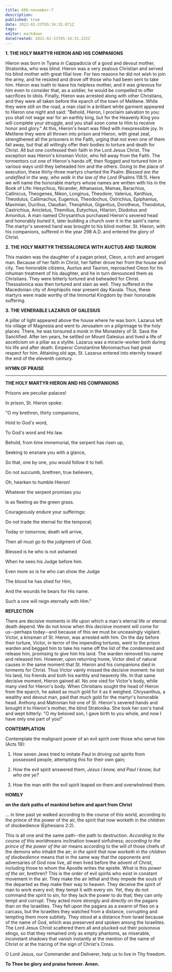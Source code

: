 ```yaml
---
title: 686-november-7
description: 
published: true
date: 2022-02-23T05:34:33.071Z
tags: 
editor: markdown
dateCreated: 2022-02-23T05:34:31.222Z
---
```



**1. THE HOLY MARTYR HIERON AND HIS COMPANIONS**

Hieron was born in Tyana in Cappadocia of a good and devout mother, Stratonika, who was blind. Hieron was a very zealous Christian and served his blind mother with great filial love. For two reasons he did not wish to join the army, and he resisted and drove off those who had been sent to take him. Hieron was loath to leave his helpless mother, and it was grievous for him even to consider that, as a soldier, he would be compelled to offer sacrifices to idols. Finally, Hieron was arrested along with other Christians, and they were all taken before the eparch of the town of Melitene. While they were still on the road, a man clad in a brilliant white garment appeared to Hieron one night and said: "Behold, Hieron, I proclaim salvation to you: you shall not wage war for an earthly king, but for the Heavenly King you will complete your struggle, and you shall soon come to Him to receive honor and glory." At this, Hieron's heart was filled with inexpressible joy. In Melitene they were all thrown into prison and Hieron, with great zeal, strengthened all the prisoners in the Faith, urging that not even one of them fall away, but that all willingly offer their bodies to torture and death for Christ. All but one confessed their faith in the Lord Jesus Christ. The exception was Hieron's kinsman Victor, who fell away from the Faith. The tormentors cut one of Hieron's hands off, then flogged and tortured him in various ways until they beheaded him and the others. Going to the place of execution, these thirty-three martyrs chanted the Psalm: *Blessed are the undefiled in the way, who walk in the law of the Lord* (Psalms 118:1). Here we will name the honorable martyrs whose names are written with his in the Book of Life: Hesychius, Nicander, Athanasius, Mamas, Barachius, Callinicus, Theogenes, Nikon, Longinus, Theodore, Valerius, Xanthius, Theodulus, Callimachus, Eugenius, Theodochus, Ostrichius, Epiphanius, Maximian, Ducitius, Claudian, Theophilus, Gigantius, Dorotheus, Theodotus, Castrichius, Anicletus, Themilius, Eutychius, Hilarion, Diodotus and Amonitus. A man named Chrysanthus purchased Hieron's severed head and honorably buried it, later building a church over it in the saint's name. The martyr's severed hand was brought to his blind mother. St. Hieron, with his companions, suffered in the year 298 A.D. and entered the glory of Christ.

**2. THE HOLY MARTYR THESSALONICA WITH AUCTUS AND TAURION**

This maiden was the daughter of a pagan priest, Cleon, a rich and arrogant man. Because of her faith in Christ, her father drove her from the house and city. Two honorable citizens, Auctus and Taurion, reproached Cleon for his inhuman treatment of his daughter, and he in turn denounced them as Christians. They were bitterly tortured and beheaded for Christ. Thessalonica was then tortured and slain as well. They suffered in the Macedonian city of Amphipolis near present day Kavala. Thus, these martyrs were made worthy of the Immortal Kingdom by their honorable suffering.

**3. THE VENERABLE LAZARUS OF GALESIUS**

A pillar of light appeared above the house where he was born. Lazarus left his village of Magnesia and went to Jerusalem on a pilgrimage to the holy places. There, he was tonsured a monk in the Monastery of St. Sava the Sanctified. After ten years, he settled on Mount Galesius and lived a life of asceticism on a pillar as a stylite. Lazarus was a miracle-worker both during his life and after death. Emperor Constantine Monomachus had great respect for him. Attaining old age, St. Lazarus entered into eternity toward the end of the eleventh century.



**HYMN OF PRAISE**
****

**THE HOLY MARTYR HIERON AND HIS COMPANIONS**

Prisons are peculiar palaces!

In prison, St. Hieron spoke:

"O my brethren, thirty companions,

Hold to God's word,

To God's word and His law.

Behold, from time immemorial, the serpent has risen up,

Seeking to ensnare you with a glance,

So that, one by one, you would follow it to hell.

Do not succumb, brethren, true believers,

Oh, hearken to humble Hieron!

Whatever the serpent promises you

Is as fleeting as the green grass.

Courageously endure your sufferings:

Do not trade the eternal for the temporal;

Today or tomorrow, death will arrive,

Then all must go to the judgment of God.

Blessed is he who is not ashamed 

When he sees his Judge before him.

Even more so is he who can show the Judge

The blood he has shed for Him,

And the wounds he bears for His name.

Such a one will reign eternally with Him."


**REFLECTION**

There are decisive moments in life upon which a man's eternal life or eternal death depend. We do not know when this decisive moment will come for us--perhaps today--and because of this we must be unceasingly vigilant. Victor, a kinsman of St. Hieron, was arrested with him. On the day before their torture, Victor, in terror of the impending tortures, went to the prison warden and begged him to take his name off the list of the condemned and release him, promising to give him his land. The warden removed his name and released him. However, upon returning home, Victor died of natural causes in the same moment that St. Hieron and his companions died in torments for Christ. Thus Victor vainly missed the decisive moment: he lost his land, his friends and both his earthly and heavenly life. In that same decisive moment, Hieron gained all. No one vied for Victor's body, while many vied for Hieron's body. When Christians sought the head of Hieron from the eparch, he asked as much gold for it as it weighed. Chrysanthus, a wealthy and devout man, paid that much gold for the martyr's honorable head. Anthony and Matronian hid one of St. Hieron's severed hands and brought it to Hieron's mother, the blind Stratonika. She took her son's hand and wept bitterly: "O my beloved son, I gave birth to you whole, and now I have only one part of you!"



**CONTEMPLATION**

Contemplate the malignant power of an evil spirit over those who serve him (Acts 19):

1.  How seven Jews tried to imitate Paul in driving out spirits from possessed people, attempting this for their own gain;

1.  How the evil spirit answered them, *Jesus I know, and Paul I know; but who are ye?*

1.  How the man with the evil spirit leaped on them and overwhelmed them.



**HOMILY**

**on the dark paths of mankind before and apart from Christ**

… in time past ye walked according to the course of this world, according to the prince of the power of the air, the spirit that now worketh in the children of disobedience (Ephesians 2:2).

This is all one and the same path--the path to destruction. *According to the course of this world*means inclination toward sinfulness; *according to the prince of the power of the air* means according to the will of those chiefs of the demons who inhabit the air; *in the spirit that now worketh in the children of disobedience* means that in the same way that the opponents and adversaries of God now live, all men lived before the advent of Christ, including those to whom the Apostle writes the epistle. What is this *power of the air*, brethren? This is the order of evil spirits who exist in constant movement in the air. They make the air lethal and they impede the souls of the departed as they make their way to heaven. They deceive the spirit of man to work every evil; they tempt it with every sin. Yet, they do not command the spirit to sin, for they lack the power to do that; they can only tempt and corrupt. They acted more strongly and directly on the pagans than on the Israelites. They fell upon the pagans as a swarm of flies on a carcass, but the Israelites they watched from a distance, corrupting and tempting them more subtlely. They stood at a distance from Israel because of the name of God, which was preserved and spoken among the Israelites. The Lord Jesus Christ scattered them all and plucked out their poisonous stings, so that they remained only as empty phantoms, as miserable, inconstant shadows that vanish instantly at the mention of the name of Christ or at the tracing of the sign of Christ's Cross.

O Lord Jesus, our Commander and Deliverer, help us to live in Thy freedom.

**To Thee be glory and praise forever. Amen.**
